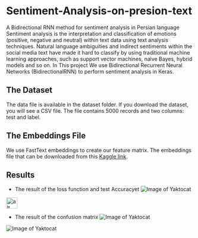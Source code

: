 # Sentiment-Analysis-on-presion-text

A Bidirectional RNN method for sentiment analysis in Persian language
Sentiment analysis is the interpretation and classification of emotions (positive, negative and neutral) within text data using text analysis techniques. Natural language ambiguities and indirect sentiments within the social media text have made it hard to classify by using traditional machine learning approaches, such as support vector machines, naive Bayes, hybrid models and so on. In This project We use Bidirectional Recurrent Neural Networks (BidirectionalRNN) to perform sentiment analysis in Keras.


## The Dataset
The data file is available in the dataset folder. If you download the dataset, you will see a CSV file. The file contains 5000 records and two columns: test and label.


## The Embeddings File
We use FastText embeddings to create our feature matrix. The embeddings file that can be downloaded from this [ Kaggle link](https://fasttext.cc/docs/en/crawl-vectors.html). 

## Results


* The result of the loss function and test Accuracyet
![Image of Yaktocat](https://github.com/khaniamir/Sentiment-Analysis-on-presion-text-/blob/master/Result/Result7/Train%20and%20Test.png)
<img src="https://github.com/khaniamir/Sentiment-Analysis-on-presion-text-/blob/master/Result/Result7/Train%20and%20Test.png" alt="alt text" width="30" height="30">

* The result of the confusion matrix
![Image of Yaktocat](https://github.com/khaniamir/Sentiment-Analysis-on-presion-text-/blob/master/Result/Result7/confusion%20matrix1.png)

![Image of Yaktocat](https://github.com/khaniamir/Sentiment-Analysis-on-presion-text-/blob/master/Result/Result7/confusion%20matrix2.png)


